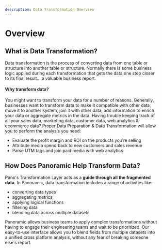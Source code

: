```yaml
---
description: Data Transformation Overview
---
```


# Overview

## What is Data Transformation?

Data transformation is the process of converting data from one table or structure into another table or structure. Normally there is some business logic applied during each transformation that gets the data one step closer to its final result... a valuable business report. 

#### Why transform data?

You might want to transform your data for a number of reasons. Generally, businesses want to transform data to make it compatible with other data, move it to another system, join it with other data, add information to enrich your data or aggregate metrics in the data. Having trouble keeping track of all your sales data, marketing data, customer data, web analytics & ecommerce data?  Proper Data Preparation & Data Transformation will allow you to perform the analysis you need:

* Evaluate the profit margin and ROI on the products you’re selling
* Attribute media spend back to new customers and sales revenue
* Parse UTM tags and join paid media with web analytics

## How Does Panoramic Help Transform Data?

Pano's Transformation Layer acts as a **guide through all the fragmented data.** In Panoramic, data transformation includes a range of activities like:

*  converting data types
* aggregating metrics
* applying logical functions
* filtering data
* blending data across multiple datasets

Panoramic allows business teams to apply complex transformations without having to engage their engineering teams and wait to be prioritized. Our easy-to-use interface allows you to blend fields from multiple datasets into a unified cross platform analysis, without any fear of breaking someone else's report. 

